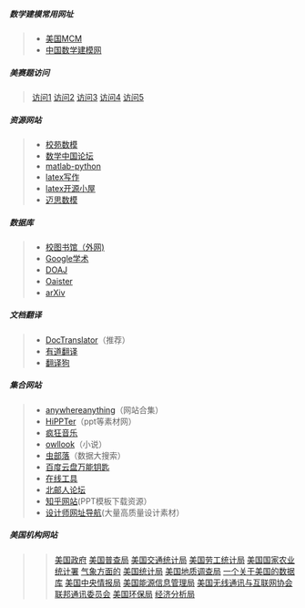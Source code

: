 ##### 数学建模常用网址

>- [美国MCM](http://www.comap.com)
>- [中国数学建模网](http://www.shumo.com/home/)

##### 美赛题访问

>[访问1](http://www.comap.com/undergraduate/contests/mcm)
>[访问2](http://www.comap-math.com/mcm/index.html)
>[访问3](http://www.mathismore.net/mcm/index.html)
>[访问4](http://www.mathportals.com/mcm/index.html)
>[访问5](http://www.immchallenge.org/mcm/index.html)

##### 资源网站

>- [校苑数模](http://www.mathor.com/)
>- [数学中国论坛](http://www.madio.net/forum.php)
>- [matlab-python](http://mathesaurus.sourceforge.net/matlab-python-xref.pdf)
>- [latex写作](http://www.latextemplates.com/)
>- [latex开源小屋](http://www.latexstudio.net/)
>- [迈思数模](www.maisums.com)

##### 数据库

>- [校图书馆（外网)](http://202.206.17.151:3320)
>- [Google学术](https://scholar.google.com/)
>- [DOAJ](http://www.doaj.org)　　　
>- [Oaister](http://www.oclc.org/oaister)　
>- [arXiv](http://cn.arxiv.org)　

##### 文档翻译

>- [DocTranslator](https://www.onlinedoctranslator.com/)（推荐）	
>- [有道翻译](http://fanyi.youdao.com/)
>- [翻译狗](http://www.fanyigou.net/)

##### 集合网站

>- [anywhereanything](http://lackar.com/aa/)（网站合集）
>- [HiPPTer](http://www.hippter.com/)（ppt等素材网）
>- [疯狂音乐](http://music.ifkdy.com/)
>- [owllook](https://www.owllook.net/)（小说）
>- [虫部落](http://scholar.chongbuluo.com/)（数据大搜索）
>- [百度云盘万能钥匙](http://ypsuperkey.meek.com.cn/)
>- [在线工具](https://tool.lu/)
>- [北邮人论坛](http://bbs.cloud.icybee.cn/default)
>- [知乎网站](https://www.zhihu.com/question/19644160)(PPT模板下载资源）
>- [设计师网址导航](https://hao.uisdc.com/)(大量高质量设计素材）

##### 美国机构网站
>>[美国政府](http://www.state.gov/)
[美国普查局](http://www.census.gov/)
[美国交通统计局](http://www.bts.gov/)
[美国劳工统计局](http://stats.bls.gov/)
[美国国家农业统计署](http://www.usda.gov/nass/)
[气象方面的](www.ncdc.noaa.gov)
[美国统计局](http://www.stat-usa.gov/)
[美国地质调查局](www.usgs.gov)
[一个关于美国的数据库](http://www.data360.org/index.aspx)
[美国中央情报局](http://www.cia.gov/)
[美国能源信息管理局](www.eia.doe.gov)
[美国无线通讯与互联网协会](www.eia.doe.gov)
[联邦通讯委员会](http://fcc.gov/)
[美国环保局](http://www.epa.gov/)
[经济分析局](www.bea.gov)

